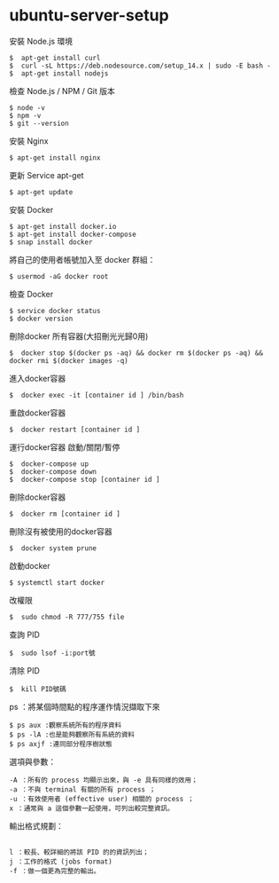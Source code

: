 # ubuntu-server-setup

安裝 Node.js 環境

```
$  apt-get install curl
$  curl -sL https://deb.nodesource.com/setup_14.x | sudo -E bash -
$  apt-get install nodejs
```

檢查 Node.js / NPM / Git 版本

```
$ node -v
$ npm -v
$ git --version
```

安裝 Nginx

```
$ apt-get install nginx
```

更新 Service apt-get
```
$ apt-get update
```


安裝 Docker
```
$ apt-get install docker.io
$ apt-get install docker-compose
$ snap install docker 
```
將自己的使用者帳號加入至 docker 群組：
```
$ usermod -aG docker root

```

檢查 Docker
```
$ service docker status
$ docker version
```

刪除docker 所有容器(大招刪光光歸0用)
```
$  docker stop $(docker ps -aq) && docker rm $(docker ps -aq) && docker rmi $(docker images -q)
```

進入docker容器
```
$  docker exec -it [container id ] /bin/bash
```

重啟docker容器
```
$  docker restart [container id ]
```

運行docker容器 啟動/關閉/暫停
```
$  docker-compose up
$  docker-compose down
$  docker-compose stop [container id ]
```

刪除docker容器
```
$  docker rm [container id ]
```

刪除沒有被使用的docker容器
```
$  docker system prune
```

啟動docker
```
$ systemctl start docker
```

改權限
```
$  sudo chmod -R 777/755 file
```


查詢 PID
```
$  sudo lsof -i:port號
```

清除 PID
```
$  kill PID號碼
```



ps ：將某個時間點的程序運作情況擷取下來

```
$ ps aux :觀察系統所有的程序資料 
$ ps -lA :也是能夠觀察所有系統的資料
$ ps axjf :連同部分程序樹狀態
```

選項與參數：

```
-A ：所有的 process 均顯示出來，與 -e 具有同樣的效用；
-a ：不與 terminal 有關的所有 process ；
-u ：有效使用者 (effective user) 相關的 process ；
x ：通常與 a 這個參數一起使用，可列出較完整資訊。
```

輸出格式規劃：
```

l ：較長、較詳細的將該 PID 的的資訊列出；
j ：工作的格式 (jobs format)
-f ：做一個更為完整的輸出。
```
